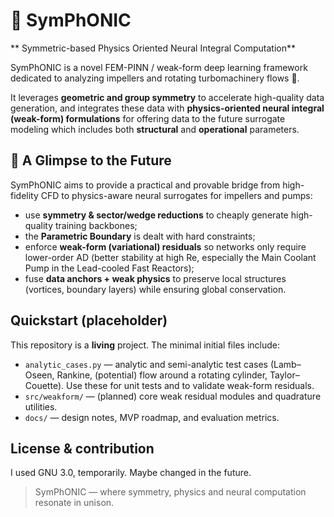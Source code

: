 # 🎵 SymPhONIC
** Symmetric-based Physics Oriented Neural Integral Computation**

SymPhONIC is a novel FEM-PINN / weak-form deep learning framework dedicated to analyzing impellers and rotating turbomachinery flows 🚁.

It leverages **geometric and group symmetry** to accelerate high-quality data generation, and integrates these data with **physics-oriented neural integral (weak-form) formulations** for offering data to the future surrogate modeling which includes both **structural** and **operational** parameters.

## 🔭 A Glimpse to the Future
SymPhONIC aims to provide a practical and provable bridge from high-fidelity CFD to physics-aware neural surrogates for impellers and pumps:  
- use **symmetry & sector/wedge reductions** to cheaply generate high-quality training backbones;
- the **Parametric Boundary** is dealt with hard constraints;
- enforce **weak-form (variational) residuals** so networks only require lower-order AD (better stability at high Re, especially the Main Coolant Pump in the Lead-cooled Fast Reactors);  
- fuse **data anchors + weak physics** to preserve local structures (vortices, boundary layers) while ensuring global conservation.

## Quickstart (placeholder)
This repository is a **living** project. The minimal initial files include:
- `analytic_cases.py` — analytic and semi-analytic test cases (Lamb–Oseen, Rankine, (potential) flow around a rotating cylinder, Taylor–Couette). Use these for unit tests and to validate weak-form residuals.
- `src/weakform/` — (planned) core weak residual modules and quadrature utilities.
- `docs/` — design notes, MVP roadmap, and evaluation metrics.

## License & contribution
I used GNU 3.0, temporarily. Maybe changed in the future.

> SymPhONIC — where symmetry, physics and neural computation resonate in unison.
